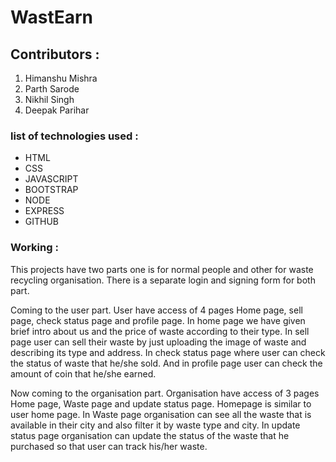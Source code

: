 # WastEarn

## Contributors :
1. Himanshu Mishra
2. Parth Sarode
3. Nikhil Singh
4. Deepak Parihar

### list of technologies used :
- HTML
- CSS
- JAVASCRIPT
- BOOTSTRAP
- NODE
- EXPRESS
- GITHUB

### Working :
This projects have two parts one is for normal people and other for waste recycling organisation. There is a separate login and signing form for both part.

Coming to the user part. User have access of 4 pages Home page, sell page, check status page and profile page. In home page we have given brief intro about us and the price of waste according to their type. In sell page user can sell their waste by just uploading the image of waste and describing its type and address. In check status page where user can check the status of waste that he/she sold. And in profile page user can check the amount of coin that he/she earned.

Now coming to the organisation part. Organisation have access of 3 pages Home page, Waste page and update status page. Homepage is similar to user home page. In Waste page organisation can see all the waste that is available in their city and also filter it by waste type and city. In update status page organisation can update the status of the waste that he purchased so that user can track his/her waste.
